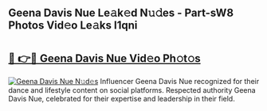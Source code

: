 ## Geena Davis Nue Le𝚊k𝚎d N𝚞𝚍es - Part-sW8 Photos Vid𝚎o Le𝚊ks I1qni

# <h2><a href="http://fb3sca.evod.top/?m=Geena+Davis+Nue">🔗 👉🔴 Geena Davis Nue Vid𝚎o Ph𝚘t𝚘s</a></h2>

[![Geena Davis Nue N𝚞d𝚎s](https://i.imgur.com/8V9OHl7.gif)](http://fb3sca.evod.top/?m=Geena+Davis+Nue)
Influencer Geena Davis Nue recognized for their dance and lifestyle content on social platforms. Respected authority Geena Davis Nue, celebrated for their expertise and leadership in their field. 
